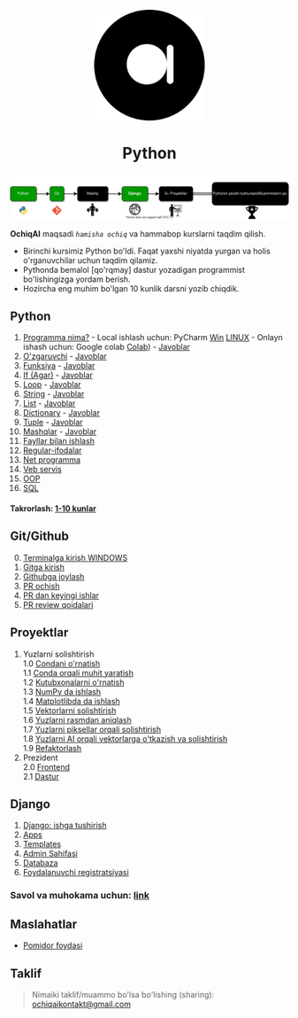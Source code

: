<p align="center">
<a href="ochiqai.com">
<img src="./images/logo.png" width=200>
</a>
<h1 align="center">Python</h1>


<p align="center">
  <a href="https://github.com/Elyorcv/ajoyib-python/blob/main/README.md" target="_blank">
      <img src="./images/intro.svg"/>
  </a>
</p>

**OchiqAI** maqsadi _`hamisha ochiq`_ va hammabop kurslarni taqdim qilish. 

* Birinchi kursimiz Python bo'ldi. Faqat yaxshi niyatda yurgan va holis o'rganuvchilar uchun taqdim qilamiz. 
* Pythonda bemalol [qo'rqmay] dastur yozadigan programmist bo'lishingizga yordam berish. 
* Hozircha eng muhim bo'lgan 10 kunlik darsni yozib chiqdik. 



## Python 

  1. [Programma nima?](./python/01-kun-Programma/01-kun.md) 
    - Local ishlash uchun: PyCharm [Win](./biblateka/pycharm_windows.md) [LINUX](no)
    - Onlayn ishash uchun: Google colab [Colab](./biblateka/google-colab-ishlash/google-colab-ochish.md))
    - [Javoblar](./python/01-kun-Programma/01-kun-javoblar.md)
  2. [O'zgaruvchi](./python/02-kun-O'zgaruvchi/02-kun.md) 
    - [Javoblar](./python/02-kun-O'zgaruvchi/02-kun-javoblar.md)
  3. [Funksiya](./python/03-kun-Funksiya/03-kun.md) 
    - [Javoblar](./python/03-kun-Funksiya/03-kun-javoblar.md)
  4. [If (Agar)](./python/04-kun-Agar/04-kun.md)
    - [Javoblar](./python/04-kun-Agar/04-kun-javoblar.md)
  5. [Loop](./python/05-kun-Loop/05-kun.md)
    - [Javoblar](./python/05-kun-Loop/05-kun-javoblar.md)
  6. [String](./python/06-kun-String/06-kun.md)
    - [Javoblar](./python/06-kun-String/06-kun-javoblar.md)
  7. [List](./python/07-kun-List/07-kun.md)
    - [Javoblar](./python/07-kun-List/07-kun-javoblar.md)
  8. [Dictionary](./python/08-kun-Dictionary/08-kun.md)
    - [Javoblar](./python/08-kun-Dictionary/08-kun-javoblar.md)
  9. [Tuple](./python/09-kun-Tuple/09-kun.md)
    - [Javoblar](./python/09-kun-Tuple/09-kun-javoblar.md)
  10. [Mashqlar](./python/10-kun-Mashqlar/10-kun.md)
    - [Javoblar](./python/10-kun-Mashqlar/10-kun-javoblar.md)
  11. [Fayllar bilan ishlash](./python/11-kun-Fayl/11-kun-fayl.md)
  12. [Regular-ifodalar](./python/12-kun-Regular-ifodalar/12-kun-regular-ifodalar.md)
  13. [Net programma](./python/13-kun-Net-Programma/13-net-programma.md)
  14. [Veb servis](./python/14-kun-Veb-servis/14-kun-veb-servis.md)
  15. [OOP](./python/15-kun-OOP/15-kun-oop.md)
  16. [SQL](./python/16-kun-SQL/16-kun-sql.md)

#### Takrorlash: [1-10 kunlar](./biblateka/python_shpagralka.pdf)


## Git/Github 
  0. [Terminalga kirish WINDOWS](./terminal/terminal_windows.md)
  1. [Gitga kirish](./github/Gitga_kirish.md)
  2. [Githubga joylash](./github/githubga_joylash.md)
  3. [PR ochish](./github/github_pr_qilish.md)
  4. [PR dan keyingi ishlar](./github/PRdan_keyingi_qadam.md)
  5. [PR review qoidalari](./github/PR_review_qoidalari.md)

## Proyektlar
  1. Yuzlarni solishtirish <br>
     1.0 [Condani o'rnatish](./projects/yuzlarni-taqqoslash/doklar/1-0-conda-urnatish.md) <br>
     1.1 [Conda orqali muhit yaratish](./projects/yuzlarni-taqqoslash/doklar/1-1-conda-muhit-yaratish.md) <br>
     1.2 [Kutubxonalarni o'rnatish](./projects/yuzlarni-taqqoslash/doklar/1-2-kutubxona-urnatish.md) <br>
     1.3 [NumPy da ishlash](./projects/yuzlarni-taqqoslash/doklar/1-3-numpy.md)<br>
     1.4 [Matplotlibda da ishlash](./projects/yuzlarni-taqqoslash/doklar/1-4-matplotlib.md)<br>
     1.5 [Vektorlarni solishtirish](./projects/yuzlarni-taqqoslash/doklar/1-5-vektorlarni-solishtirish.md)<br>
     1.6 [Yuzlarni rasmdan aniqlash](./projects/yuzlarni-taqqoslash/doklar/1-6-yuzni-rasmdan-aniqlash.md)<br>
     1.7 [Yuzlarni piksellar orqali solishtirish](./projects/yuzlarni-taqqoslash/doklar/1-7-yuzlarni-solishtirish-piksellar.md)<br>
     1.8 [Yuzlarni AI orqali vektorlarga o'tkazish va solishtirish](./projects/yuzlarni-taqqoslash/doklar/1-8-yuzlarni-solishtirish-AI.md)<br>
     1.9 [Refaktorlash](./projects/yuzlarni-taqqoslash/doklar/1-9-refaktorlash.md)
  2. Prezident <br>
     2.0 [Frontend](/tayyormas) <br>
     2.1 [Dastur](/)



## Django
   1. [Django: ishga tushirish](./django/01-blog-websayt/blog-proyekt/01-djangoni-urnatish.md)
   2. [Apps](./django/01-blog-websayt/blog-proyekt/02-apps.md)
   3. [Templates](./django/01-blog-websayt/blog-proyekt/03-templates.md)
   4. [Admin Sahifasi](./django/01-blog-websayt/blog-proyekt/04-admin-sahifasi.md)
   5. [Databaza](./django/01-blog-websayt/blog-proyekt/05-database.md)
   6. [Foydalanuvchi registratsiyasi](./django/01-blog-websayt/blog-proyekt/06-Ruyhatdan_utish.md)

### Savol va muhokama uchun: [link](https://github.com/ochiqai/python/discussions)


## Maslahatlar

- [Pomidor foydasi](https://github.com/ochiqai/python/blob/main/biblateka/pomidor_texnikasi.md)  

## Taklif

> Nimaiki taklif/muammo bo'lsa bo'lishing (sharing): ochiqaikontakt@gmail.com

